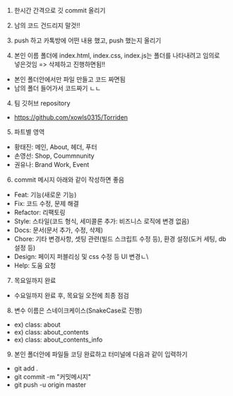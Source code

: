 1. 한시간 간격으로 깃 commit 올리기
2. 남의 코드 건드리지 말것!!
3. push 하고 카톡방에 어떤 내용 했고, push 했는지 올리기

4. 본인 이름 폴더에 index.html, index.css, index.js는 폴더를 나타내려고 임의로 넣은것임 => 삭제하고 진행하면됨!!

- 본인 폴더안에서만 파일 만들고 코드 짜면됨
- 남의 폴더 들어가서 코드짜기 ㄴㄴ

4. 팀 깃허브 repository

- https://github.com/xowls0315/Torriden

5. 파트별 영역

- 황태진: 메인, About, 헤더, 푸터
- 손영선: Shop, Coummnunity
- 권유나: Brand Work, Event

6. commit 메시지 아래와 같이 작성하면 좋음

- Feat: 기능(새로운 기능)
- Fix: 코드 수정, 문제 해결
- Refactor: 리팩토링
- Style: 스타일(코드 형식, 세미콜론 추가: 비즈니스 로직에 변경 없음)
- Docs: 문서(문서 추가, 수정, 삭제)
- Chore: 기타 변경사항, 셋팅 관련(빌드 스크립트 수정 등), 환경 설정(도커 세팅, db설정 등)
- Design: 페이지 퍼블리싱 및 css 수정 등 UI 변경ㄴ\
- Help: 도움 요청

7. 목요일까지 완료

- 수요일까지 완료 후, 목요일 오전에 최종 점검

8. 변수 이름은 스네이크케이스(SnakeCase로 진행)

- ex) class: about
- ex) class: about_contents
- ex) class: about_contents_info

9. 본인 폴더안에 파일들 코딩 완료하고 터미널에 다음과 같이 입력하기

- git add .
- git commit -m "커밋메시지"
- git push -u origin master
